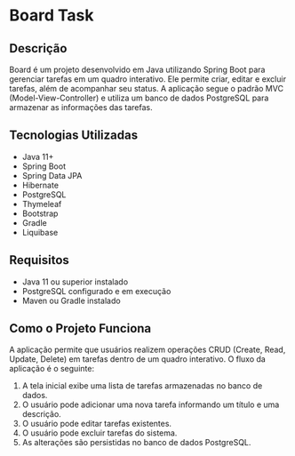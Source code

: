 # Board Task

## Descrição
Board é um projeto desenvolvido em Java utilizando Spring Boot para gerenciar tarefas em um quadro interativo. Ele permite criar, editar e excluir tarefas, além de acompanhar seu status. A aplicação segue o padrão MVC (Model-View-Controller) e utiliza um banco de dados PostgreSQL para armazenar as informações das tarefas.

## Tecnologias Utilizadas
- Java 11+
- Spring Boot
- Spring Data JPA
- Hibernate
- PostgreSQL
- Thymeleaf
- Bootstrap
- Gradle
- Liquibase

## Requisitos
- Java 11 ou superior instalado
- PostgreSQL configurado e em execução
- Maven ou Gradle instalado


## Como o Projeto Funciona
A aplicação permite que usuários realizem operações CRUD (Create, Read, Update, Delete) em tarefas dentro de um quadro interativo. O fluxo da aplicação é o seguinte:

1. A tela inicial exibe uma lista de tarefas armazenadas no banco de dados.
2. O usuário pode adicionar uma nova tarefa informando um título e uma descrição.
3. O usuário pode editar tarefas existentes.
4. O usuário pode excluir tarefas do sistema.
5. As alterações são persistidas no banco de dados PostgreSQL.



